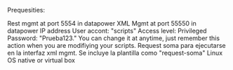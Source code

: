 Prequesities:

Rest mgmt at port 5554 in datapower
XML Mgmt at port 55550 in datapower
IP address
User accont: "scripts" 
Access level: Privileged
Password: "Prueba123." You can change it at anytime, just remember this action when you are modifiying your scripts.
Request soma para ejecutarse en la interfaz xml mgmt. Se incluye la plantilla como "request-soma"
Linux OS native or virtual box